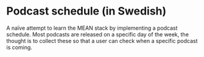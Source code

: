 # Podcast schedule (in Swedish)
A naïve attempt to learn the MEAN stack by implementing a podcast schedule.
Most podcasts are released on a specific day of the week, the thought is to collect these so that a user can check when a specific podcast is coming.
